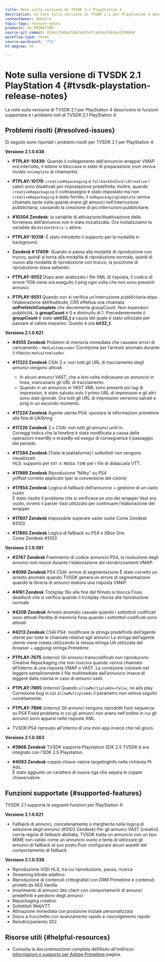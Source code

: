 ```yaml
---
title: Note sulla versione di TVSDK 2.1 PlayStation 4
description: Le note sulla versione di TVSDK 2.1 per PlayStation 4 descrivono le funzioni supportate e i problemi noti di TVSDK 2.1 PlayStation 4.
contentOwner: dekalra
topic-tags: release-notes
products: SG_PRIMETIME
source-git-commit: 02ebc3548a254b2a6554f1ab34afbb3ea5f09bb8
workflow-type: tm+mt
source-wordcount: '772'
ht-degree: 0%

---
```


# Note sulla versione di TVSDK 2.1 PlayStation 4 {#tvsdk-playstation-release-notes}

Le note sulla versione di TVSDK 2.1 per PlayStation 4 descrivono le funzioni supportate e i problemi noti di TVSDK 2.1 PlayStation 4.

## Problemi risolti {#resolved-issues}

Di seguito sono riportati i problemi risolti per TVSDK 2.1 per PlayStation 4:

**Versione 2.1.0.638**

* **PTPLAY-10439:**
Quando il collegamento dell’annuncio wrapper VMAP era interrotto, il lettore si bloccava in stato di preparazione (non veniva inviato `onComplete` al chiamante).

* **PTPLAY-10179:**
  `creativeRepackaging` e `fallbackOnInvalidCreative` I valori sono disattivati per impostazione predefinita. Inoltre, quando `creativeRepackaging` il contrassegno è stato impostato ma non `creativeRepackaging` è stato fornito, il `onRepackagingComplete` veniva chiamato tante volte quante erano gli annunci nell’interruzione pubblicitaria, causando la creazione di più interruzioni pubblicitarie.

* **#10304 Zendesk**: la variabile di attivazione/disattivazione della forveness dell’annuncio non è stata inizializzata. Ora inizializziamo la variabile da `DataSetEntry's` attore.

* **PTPLAY-10318:**
È stato introdotto il supporto per la modalità in background.
* **Zendesk # 17409:**
Quando si passa alla modalità di riproduzione con trucco, quindi si torna alla modalità di riproduzione normale, quindi di nuovo alla modalità di riproduzione con trucco, la posizione di riproduzione stava saltando.
* **PTPLAY-9552**
Dopo aver analizzato i file XML di risposta, il codice di errore 1108 viene ora eseguito il ping ogni volta che non sono presenti annunci.
* **PTPLAY-9551**
Quando non si verifica un’interruzione pubblicitaria dopo l’elaborazione dell’Auditude, CRS effettua una chiamata **onPrefetchComplete** che decrementa groupCount. Non essendoci pubblicità, la **groupCount** è 0 e diminuito di 1. Precedentemente il **groupCount** è stato **uint32_t** a causa del quale è stato utilizzato per passare al valore massimo. Questo è ora **int32_t**.

**Versione 2.1.0.621**

* **#4555 Zendesk**
Problemi di memoria immediata che causano errori di caricamento - `MediaItemLoader` Correzione per l’arresto anomalo durante il rilascio `mediaitemloader`

* **#17223 Zendesk**
CSAI 2.x: non tutti gli URL di tracciamento degli annunci vengono attivati
   * In alcuni annunci VAST, che a loro volta indicavano un annuncio in linea, mancavano gli URL di tracciamento.
   * Quando in un annuncio in VAST XML sono presenti più tag di impression, è stato salvato solo il primo URL di impression e gli altri sono stati ignorati. Ora tutti gli URL di impression verranno salvati e ping in un secondo momento.
* **#17224 Zendesk**
Agente utente PS4: spostare le informazioni primetime alla fine di UAString
* **#17226 Zendesk**
2.x CSAI: non tutti gli annunci uniti in.\
  Correggi indica che la timeline è stata modificata a causa delle operazioni insertBy o eraseBy ed esegui di conseguenza il passaggio del periodo.

* **#17284 Zendesk**
  [Tutte le piattaforme] I sottotitoli non vengono visualizzati.\
  HLS: supporto per `EXT-X-MEDIA-TIME` per i file di didascalia VTT.

* **#17889 Zendesk**
Riproduzione &quot;Milky&quot; su PS4\
  yoffset corretto applicato (per la conversione del colore)

* **#17954 Zendesk**
Logica di fallback dell’annuncio + gestione di un vasto vuoto\
  È stato risolto il problema che si verificava se uno dei wrapper Vast era vuoto, ovvero il parser Vast utilizzato per continuare l’elaborazione del wrapper.

* **#17807 Zendesk**
Impossibile superare vaste vuote Come Zendesk #3103

* **#17865 Zendesk**
Logica di fallback su PS4 e XBox One\
  Come Zendesk #3103

**Versione 2.1.0.591**

* **#3767 Zendesk**
Frammento di codice annuncio PS4, la risoluzione degli annunci non riesce durante l&#39;elaborazione dei reindirizzamenti VMAP.
* **#4096 Zendesk**
PS4 CSAI: errore di segmentazione È stato corretto un arresto anomalo quando TVSDK genera un errore di segmentazione quando la libreria di annunci elabora una risposta VMAP.

* **#4161 Zendesk**
Trickplay 16x alla fine del filmato si blocca Fisso deadlock che si verifica quando il trickplay ritorna alla riproduzione normale

* **#4208 Zendesk**
Arresto anomalo casuale quando i sottotitoli codificati sono attivati Perdita di memoria fissa quando i sottotitoli codificati sono attivati

* **#4213 Zendesk**
CSAI PS4: modificare la stringa predefinita dell’agente utente per tutte le chiamate relative agli annunci La stringa dell’agente utente viene creata utilizzando la stessa stringa UA utilizzata dal browser + aggiungi stringa Primetime

* **PTPLAY-7675** (interno) Gli annunci transcodificati non riproducono Creative Repackaging che non riusciva quando veniva chiamato all’interno di una risposta VMAP o VAST. La correzione consiste nel leggere semplicemente il file multimediale dall’annuncio invece di leggere dalla risorsa in caso di annunci vasti.

* **PTPLAY-7895** (interno) Quando `allowMultipleAds=false`, no ads play Correzione bug in cui `allowMultipleAds` il parametro non veniva seguito correttamente.

* **PTPLAY-7896** (interno) Gli annunci vengono riprodotti fuori sequenza su PS4 Fixed problema in cui gli annunci non erano nell&#39;ordine in cui gli annunci sono apparsi nelle risposte XML.

* TVSDK PS4 riprovato all&#39;interno di una mini-app invece che nel gioco.

**Versione 2.1.0.563**

* **#3868 Zendesk**
TVSDK supporta Playstation SDK 2.5 TVSDK è ora integrato con l’SDK 2.5 Playstation.

* **#4093 Zendesk**
coppie chiave-valore targetingInfo nella richiesta Pt Ads.\
  È stato aggiunto un carattere di nuova riga che separa le coppie chiave/valore.

## Funzioni supportate {#supported-features}

TVSDK 2.1 supporta le seguenti funzioni per PlayStation 4:

**Versione 2.1.0.621**

* Fallback di annunci, concatenamento a margherita nella logica di selezione degli annunci (#3103 Zendesk) Per gli annunci VAST (creativi) con la regola di fallback abilitata, TVSDK tratta un annuncio con un tipo MIME non valido come un annuncio vuoto e tenta di utilizzare gli annunci di fallback al suo posto.Puoi configurare alcuni aspetti del comportamento di fallback

**Versione 2.1.0.538**

* Riproduzione VOD HLS, tra cui riproduzione, pausa, ricerca
* Streaming bitrate adattivo
* Riproduzione di contenuti crittografati con DRM Primetime e contenuti protetti da AES Vanilla
* Inserimento di annunci lato client con comportamenti di annunci predefiniti e perdono degli annunci
* Repackaging creativo
* Sottotitoli WebVTT
* Attivazione immediata con posizione iniziale personalizzata
* Gioco a trucchetto con avanzamento rapido e riavvolgimento rapido
* Reindirizzamento 302

## Risorse utili {#helpful-resources}

* Consulta la documentazione completa dell’Aiuto all’indirizzo [Informazioni e supporto per Adobe Primetime](https://experienceleague.adobe.com/docs/primetime.html) pagina.

